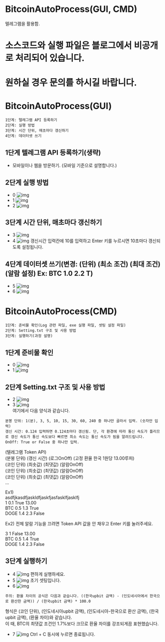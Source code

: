 # BitcoinAutoProcess(GUI, CMD)
텔레그램을 활용함.

# 소스코드와 실행 파일은 블로그에서 비공개로 처리되어 있습니다.    
# 원하실 경우 문의를 하시길 바랍니다.

# BitcoinAutoProcess(GUI)
```
1단계: 텔레그램 API 등록하기
2단계: 실행 방법
3단계: 시간 단위, 매초마다 갱신하기
4단계: 데이터셋 쓰기
```
## 1단계 텔레그램 API 등록하기(생략)
- 모바일이나 웹을 방문하기. (모바일 기준으로 설명합니다.)

## 2단계 실행 방법
- 0
![img](./image/0.PNG/)
- 1
![img](./image/1.PNG/)
- 2
![img](./image/2.PNG/)
## 3단계 시간 단위, 매초마다 갱신하기
- 3
![img](./image/3.PNG/)
- 4
![img](./image/4.PNG/)
갱신시간 입력칸에 10를 입력하고 Enter 키를 누르시면 10초마다 갱신되도록 설정됩니다.
## 4단계 데이터셋 쓰기(변경: (단위) (최소 조건) (최대 조건) (알람 설정) Ex: BTC 1.0 2.2 T)
- 5
![img](./image/5.PNG/)
- 6
![img](./image/6.PNG/)

# BitcoinAutoProcess(CMD)
```
1단계: 준비물 확인(Log 관련 파일, exe 실행 파일, 셋팅 설정 파일)
2단계: Setting.txt 구조 및 사용 방법
3단계: 실행하기(과정 설명)
```
## 1단계 준비물 확인
- 0
![img](./image/cmd/0.PNG/)
- 1
![img](./image/cmd/1.PNG/)
## 2단계 Setting.txt 구조 및 사용 방법
- 2
![img](./image/cmd/2.PNG/)
- 3
![img](./image/cmd/3.PNG/)   
여기에서 다음 양식과 같습니다.   
```주의 사항   
분봉 단위: 1(분), 3, 5, 10, 15, 30, 60, 240 중 하나만 골라서 입력. (숫자만 입력)   
갱신 시간: 0.124 입력하면 0.124초마다 갱신됨. 단, 각 환경에 따라 통신 속도가 틀리므로 갱신 속도가 통신 속도보다 빠르면 최소 속도는 통신 속도가 됨을 알려드립니다.   
OnOff: True or False 중 하나만 입력.   
```   
(텔레그램 Token API)   
(분봉 단위) (갱신 시간) (로그OnOff) (고정 환율 한국 1원당 13.00루피)   
(코인 단위) (최솟값) (최댓값) (알람OnOff)      
(코인 단위) (최솟값) (최댓값) (알람OnOff)   
(코인 단위) (최솟값) (최댓값) (알람OnOff)   
...
   
Ex1)   
asdfjkasdfjaskldfjaskfjasfasklfjasklfj   
1 0.1 True 13.00   
BTC 0.5 1.3 True   
DOGE 1.4 2.3 False   
   
Ex2) 전체 알람 기능을 끄려면 Token API 값을 안 채우고 Enter 키를 눌러주세요.   
   
3 1 False 13.00   
BTC 0.5 1.4 True   
DOGE 1.4 2.3 False   
   
## 3단계 실행하기
- 4
![img](./image/cmd/4.PNG/)
편하게 실행하세요.
- 5
![img](./image/cmd/5.PNG/)
초기 셋팅입니다.
- 6
![img](./image/cmd/6.PNG/)
```
주의: 환율 차이의 공식은 다음과 같습니다. ((한국upbit 금액) - (인도네시아에서 한국으로 환산한 금액)) / (한국upbit 금액) * 100.0   
```   
형식은 (코인 단위), (인도네시아upbit 금액), (인도네시아-한국으로 환산 금액), (한국upbit 금액), (환율 차이)와 같습니다.    
이 때, BTC의 최댓값 조건인 1.7%보다 크므로 환율 차이를 강조되게끔 표현했습니다.   
- 7
![img](./image/cmd/7.PNG/)
Ctrl + C 동시에 누르면 종료됩니다.   
